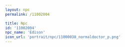```yaml
---
layout: npc
permalink: /11002004

title: Npc
id: '11002004'
npc_name: 'Edison'
icon_url: 'portrait/npc/11000038_normaldoctor_p.png'
---
```

